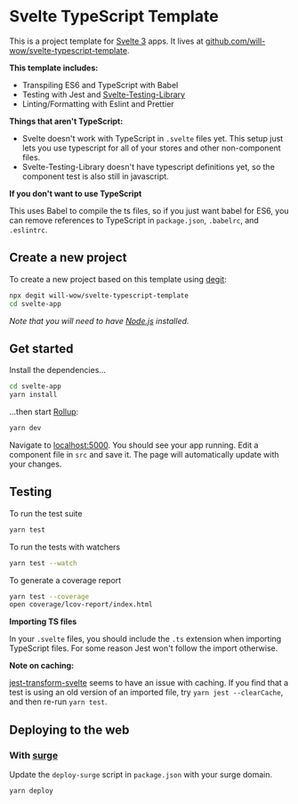 # Svelte TypeScript Template

This is a project template for [Svelte 3](https://svelte.dev) apps. It lives at [github.com/will-wow/svelte-typescript-template](https://github.com/will-wow/svelte-typescript-template).

**This template includes:**

- Transpiling ES6 and TypeScript with Babel
- Testing with Jest and [Svelte-Testing-Library](https://github.com/testing-library/svelte-testing-library)
- Linting/Formatting with Eslint and Prettier

**Things that aren't TypeScript:**

- Svelte doesn't work with TypeScript in `.svelte` files yet. This setup just lets you use typescript for all of your stores and other non-component files.
- Svelte-Testing-Library doesn't have typescript definitions yet, so the component test is also still in javascript.

**If you don't want to use TypeScript**

This uses Babel to compile the ts files, so if you just want babel for ES6,
you can remove references to TypeScript in
`package.json`, `.babelrc`, and `.eslintrc`.

## Create a new project

To create a new project based on this template using [degit](https://github.com/Rich-Harris/degit):

```bash
npx degit will-wow/svelte-typescript-template
cd svelte-app
```

_Note that you will need to have [Node.js](https://nodejs.org) installed._

## Get started

Install the dependencies...

```bash
cd svelte-app
yarn install
```

...then start [Rollup](https://rollupjs.org):

```bash
yarn dev
```

Navigate to [localhost:5000](http://localhost:5000). You should see your app running. Edit a component file in `src` and save it. The page will automatically update with your changes.

## Testing

To run the test suite

```bash
yarn test
```

To run the tests with watchers

```bash
yarn test --watch
```

To generate a coverage report

```bash
yarn test --coverage
open coverage/lcov-report/index.html
```

**Importing TS files**

In your `.svelte` files, you should include the `.ts` extension when importing TypeScript files.
For some reason Jest won't follow the import otherwise.

**Note on caching:**

[jest-transform-svelte](https://github.com/rspieker/jest-transform-svelte) seems to have an issue with caching. If you find
that a test is using an old version of an imported file, try `yarn jest --clearCache`, and then re-run `yarn test`.

## Deploying to the web

### With [surge](https://surge.sh/)

Update the `deploy-surge` script in `package.json` with your surge domain.

```bash
yarn deploy
```
